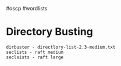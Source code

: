 #oscp #wordlists

# Directory Busting
```
dirbuster - directlory-list-2.3-medium.txt
seclists - raft medium
seclsists - raft large
```